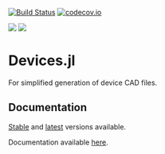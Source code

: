 [![Build Status](https://travis-ci.org/PainterQubits/Devices.jl.svg?branch=master)](https://travis-ci.org/PainterQubits/Devices.jl)
[![codecov.io](http://codecov.io/github/PainterQubits/Devices.jl/coverage.svg?branch=master)](http://codecov.io/github/PainterQubits/Devices.jl?branch=master)

[![](https://img.shields.io/badge/docs-stable-blue.svg)](https://painterqubits.github.io/Devices.jl/stable)
[![](https://img.shields.io/badge/docs-latest-blue.svg)](https://painterqubits.github.io/Devices.jl/latest)

# Devices.jl

For simplified generation of device CAD files.

## Documentation

[Stable](http://painterqubits.github.io/Devices.jl/stable) and
[latest](https://painterqubits.github.io/Devices.jl/latest) versions available.

Documentation available [here](https://painterqubits.github.io/Devices.jl/).

